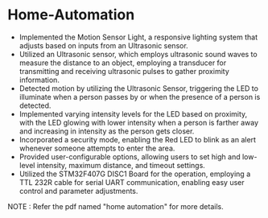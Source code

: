 # Home-Automation
- Implemented the Motion Sensor Light, a responsive lighting system that adjusts based on inputs from an Ultrasonic sensor.
- Utilized an Ultrasonic sensor, which employs ultrasonic sound waves to measure the distance to an object, employing a transducer for transmitting and receiving ultrasonic pulses to gather proximity information.
- Detected motion by utilizing the Ultrasonic Sensor, triggering the LED to illuminate when a person passes by or when the presence of a person is detected.
- Implemented varying intensity levels for the LED based on proximity, with the LED glowing with lower intensity when a person is farther away and increasing in intensity as the person gets closer.
- Incorporated a security mode, enabling the Red LED to blink as an alert whenever someone attempts to enter the area.
- Provided user-configurable options, allowing users to set high and low-level intensity, maximum distance, and timeout settings.
- Utilized the STM32F407G DISC1 Board for the operation, employing a TTL 232R cable for serial UART communication, enabling easy user control and parameter adjustments.
 

 NOTE : Refer the pdf named "home automation" for more details.
